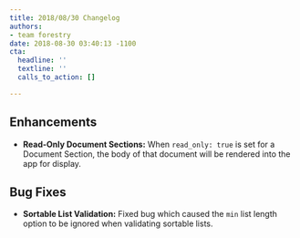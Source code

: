 ```yaml
---
title: 2018/08/30 Changelog
authors:
- team forestry
date: 2018-08-30 03:40:13 -1100
cta:
  headline: ''
  textline: ''
  calls_to_action: []

---
```

## Enhancements

* **Read-Only Document Sections:** When `read_only: true` is set for a Document Section, the body of that document will be rendered into the app for display.

## Bug Fixes

* **Sortable List Validation:** Fixed bug which caused the `min`  list length option to be ignored when validating sortable lists.